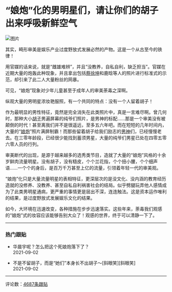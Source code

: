 # “娘炮”化的男明星们，请让你们的胡子出来呼吸新鲜空气

![图片](https://nimg.ws.126.net/?url=https%3A%2F%2Fstatic.ws.126.net%2Ff2e%2Fwap%2Fcommon%2Fimages%2Fweixinfixed1200low.jpg&thumbnail=750x2147483647&quality=75&type=jpg)

其实，畸形审美是娱乐产业过度野放式发展必然的产物。这是一个从古至今的铁律！

用官媒的话来说，就是“雌雄难辨”，并且“没教养，自私自利，缺乏担当”。官媒在近期大量的炮轰此种现象，并且拿出包括[蔡徐坤](https://news.163.com/news/search?keyword=%E8%94%A1%E5%BE%90%E5%9D%A4)和鹿晗等人的照片进行标准式的示范，却引来了此二人大量粉丝的网暴。

可见，“娘炮”现象对少年儿童甚至于成年人的审美荼毒之深啊。

纵观大量的男明星浓妆艳服照，有一个共同的特点：没有一个人留着胡子！

作为最明显的男性特征，竟然是完全消失在此类照片中，真是一言难尽啊。曾几何时，那种大小[胡子](https://news.163.com/news/search?keyword=%E8%83%A1%E5%AD%90)男遍屏幕的纯爷们照片，是男神的标配……那是一个审美没有被颠倒的时代！甚至离我们并不是很遥远，至多五六年吧。而在短短的几年时间内，大量的“[娘炮](https://news.163.com/news/search?keyword=%E5%A8%98%E7%82%AE)”照片满屏制霸！而那些留着胡子给我们励志的[男神](https://news.163.com/news/search?keyword=%E7%94%B7%E7%A5%9E)们，已经慢慢老去。在三零年龄段，已经很少能找到蓄须男星，大量的纯爷们男星已处在四零五零六零人员的行列。

审美断代的出现，是源于越来越多的选秀类节目，造就了大量的“娘炮”风格的十余岁鲜肉流量明星。没有胡子，没有糙皮，个个兰花指，个个扭小腰，个个细声语……一个个的身后，是百万千万甚至上亿的流量，引领着年轻一代的审美观。

“娘炮”化只是大量流量明星的表相特征，更深层次的是没文化、没内涵的教育经历造就的没修养、没教养、甚至自私自利祸害社会的结局。似乎劈腿玩弄他人感情成为了此类男明星通病，更严重的事情更是层出不深，连连触法。这是资本运作唯利的结果，是过度野放式发展娱乐文化的结果。

如今，大环境在迅速改变，各种措施在步步迅速落实。这些年来，荼毒我们观感的“娘炮”式的妆容应该能够告别大众了！观感的世界，终于可以清静一下了。

---

### 热门跟贴

- 华晨宇呢？怎么把这个死娘炮落下了？  
  2021-09-02

- 不是不留胡子，而是“她们”本身长不出胡子～\[斜眼笑\]\[斜眼笑\]  
  2021-09-02

---

评论数：[4687条跟贴](https://touch/comment.html?docid=GISVN0PD0552IH1D)